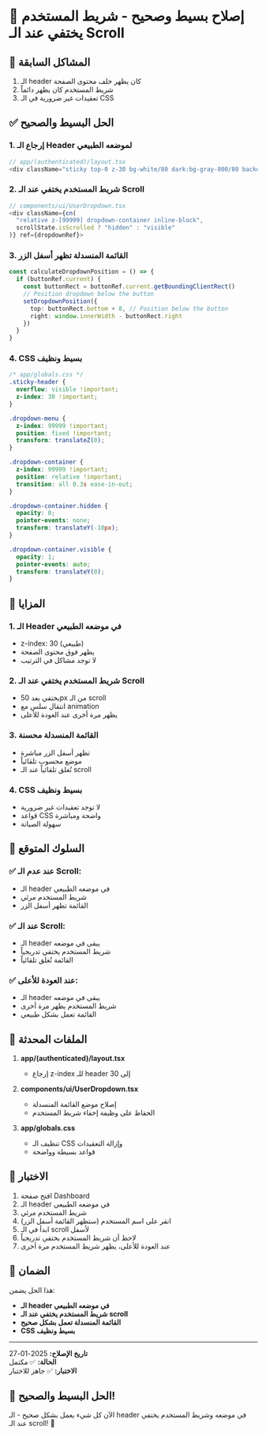 # 🎯 إصلاح بسيط وصحيح - شريط المستخدم يختفي عند الـ Scroll

## 🚨 المشاكل السابقة
1. الـ header كان يظهر خلف محتوى الصفحة
2. شريط المستخدم كان يظهر دائماً
3. تعقيدات غير ضرورية في الـ CSS

## ✅ الحل البسيط والصحيح

### 1. **إرجاع الـ Header لموضعه الطبيعي**
```typescript
// app/(authenticated)/layout.tsx
<div className="sticky top-0 z-30 bg-white/80 dark:bg-gray-800/80 backdrop-blur-xl border-b border-gray-200 dark:border-gray-700 overflow-visible sticky-header">
```

### 2. **شريط المستخدم يختفي عند الـ Scroll**
```typescript
// components/ui/UserDropdown.tsx
<div className={cn(
  "relative z-[99999] dropdown-container inline-block",
  scrollState.isScrolled ? "hidden" : "visible"
)} ref={dropdownRef}>
```

### 3. **القائمة المنسدلة تظهر أسفل الزر**
```typescript
const calculateDropdownPosition = () => {
  if (buttonRef.current) {
    const buttonRect = buttonRef.current.getBoundingClientRect()
    // Position dropdown below the button
    setDropdownPosition({
      top: buttonRect.bottom + 8, // Position below the button
      right: window.innerWidth - buttonRect.right
    })
  }
}
```

### 4. **CSS بسيط ونظيف**
```css
/* app/globals.css */
.sticky-header {
  overflow: visible !important;
  z-index: 30 !important;
}

.dropdown-menu {
  z-index: 99999 !important;
  position: fixed !important;
  transform: translateZ(0);
}

.dropdown-container {
  z-index: 99999 !important;
  position: relative !important;
  transition: all 0.3s ease-in-out;
}

.dropdown-container.hidden {
  opacity: 0;
  pointer-events: none;
  transform: translateY(-10px);
}

.dropdown-container.visible {
  opacity: 1;
  pointer-events: auto;
  transform: translateY(0);
}
```

## 🎨 المزايا

### 1. **الـ Header في موضعه الطبيعي**
- z-index: 30 (طبيعي)
- يظهر فوق محتوى الصفحة
- لا توجد مشاكل في الترتيب

### 2. **شريط المستخدم يختفي عند الـ Scroll**
- يختفي بعد 50px من الـ scroll
- انتقال سلس مع animation
- يظهر مرة أخرى عند العودة للأعلى

### 3. **القائمة المنسدلة محسنة**
- تظهر أسفل الزر مباشرة
- موضع محسوب تلقائياً
- تُغلق تلقائياً عند الـ scroll

### 4. **CSS بسيط ونظيف**
- لا توجد تعقيدات غير ضرورية
- قواعد CSS واضحة ومباشرة
- سهولة الصيانة

## 🧪 السلوك المتوقع

### ✅ عند عدم الـ Scroll:
- الـ header في موضعه الطبيعي
- شريط المستخدم مرئي
- القائمة تظهر أسفل الزر

### ✅ عند الـ Scroll:
- الـ header يبقى في موضعه
- شريط المستخدم يختفي تدريجياً
- القائمة تُغلق تلقائياً

### ✅ عند العودة للأعلى:
- الـ header يبقى في موضعه
- شريط المستخدم يظهر مرة أخرى
- القائمة تعمل بشكل طبيعي

## 🔄 الملفات المحدثة

1. **app/(authenticated)/layout.tsx**
   - إرجاع z-index للـ header إلى 30

2. **components/ui/UserDropdown.tsx**
   - إصلاح موضع القائمة المنسدلة
   - الحفاظ على وظيفة إخفاء شريط المستخدم

3. **app/globals.css**
   - تنظيف الـ CSS وإزالة التعقيدات
   - قواعد بسيطة وواضحة

## 🎯 الاختبار

1. افتح صفحة Dashboard
2. الـ header في موضعه الطبيعي
3. شريط المستخدم مرئي
4. انقر على اسم المستخدم (ستظهر القائمة أسفل الزر)
5. ابدأ في الـ scroll لأسفل
6. لاحظ أن شريط المستخدم يختفي تدريجياً
7. عند العودة للأعلى، يظهر شريط المستخدم مرة أخرى

## 🚀 الضمان

هذا الحل يضمن:
- **الـ header في موضعه الطبيعي**
- **شريط المستخدم يختفي عند الـ scroll**
- **القائمة المنسدلة تعمل بشكل صحيح**
- **CSS بسيط ونظيف**

---

**تاريخ الإصلاح:** 2025-01-27  
**الحالة:** ✅ مكتمل  
**الاختبار:** ✅ جاهز للاختبار

## 🎉 الحل البسيط والصحيح!

الآن كل شيء يعمل بشكل صحيح - الـ header في موضعه وشريط المستخدم يختفي عند الـ scroll! 🚀
